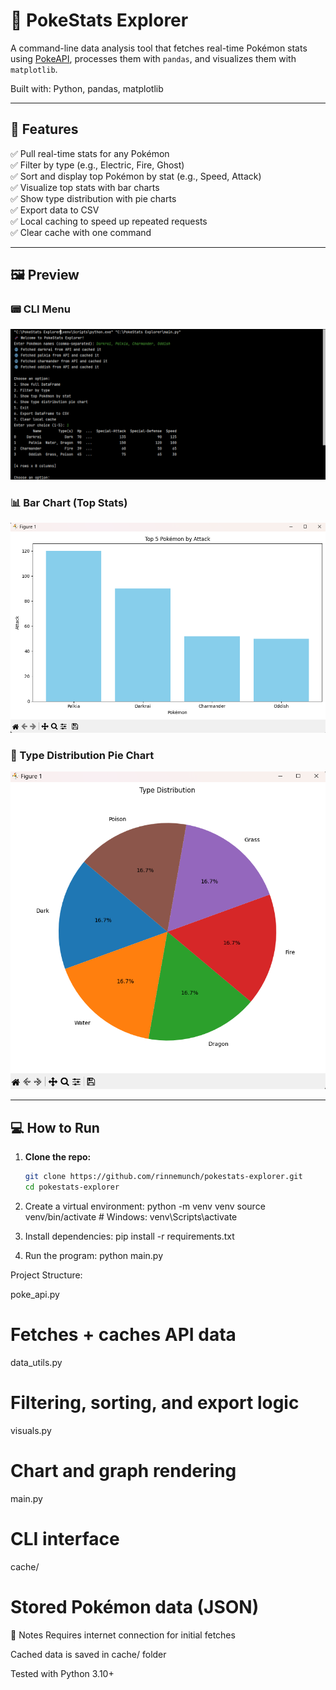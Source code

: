 # 🧬 PokeStats Explorer

A command-line data analysis tool that fetches real-time Pokémon stats using [PokeAPI](https://pokeapi.co/), processes them with `pandas`, and visualizes them with `matplotlib`.

Built with: Python, pandas, matplotlib

---

## 🚀 Features

✅ Pull real-time stats for any Pokémon  
✅ Filter by type (e.g., Electric, Fire, Ghost)  
✅ Sort and display top Pokémon by stat (e.g., Speed, Attack)  
✅ Visualize top stats with bar charts  
✅ Show type distribution with pie charts  
✅ Export data to CSV  
✅ Local caching to speed up repeated requests  
✅ Clear cache with one command

---

## 🖼️ Preview

### 📟 CLI Menu
![CLI Menu](Screenshots/Screenshot1.png)

### 📊 Bar Chart (Top Stats)
![Bar Chart](Screenshots/Screenshot3.png)

### 🥧 Type Distribution Pie Chart
![Pie Chart](Screenshots/Screenshot2.png)


---

## 💻 How to Run

1. **Clone the repo:**
   ```bash
   git clone https://github.com/rinnemunch/pokestats-explorer.git
   cd pokestats-explorer

2. Create a virtual environment: 
python -m venv venv
source venv/bin/activate  # Windows: venv\Scripts\activate

3. Install dependencies: 
pip install -r requirements.txt

4. Run the program: 
python main.py

Project Structure:

poke_api.py      
# Fetches + caches API data
data_utils.py    
# Filtering, sorting, and export logic
visuals.py       
# Chart and graph rendering
main.py          
# CLI interface
cache/           
# Stored Pokémon data (JSON)

📝 Notes 
Requires internet connection for initial fetches

Cached data is saved in cache/ folder

Tested with Python 3.10+